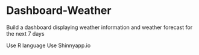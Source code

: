 # Dashboard-Weather
Build a dashboard displaying weather information and weather forecast for the next 7 days

Use R language
Use Shinnyapp.io
